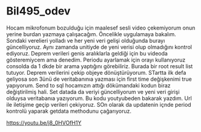 # Bil495_odev

Hocam mikrofonum bozulduğu için maalesef sesli video çekemiyorum onun yerine burdan yazmaya çalışacağım. Öncelikle uygulamaya bakalım.
Sondaki verelieri yolladı ve her yeni veri gelişi olduğunda burayı güncelliyoruz. Aynı zamanda unitiyde de yeni verisi olup
olmadığını kontrol ediyoruz. Deprem verileri genis aralıklarla geldiği için bu videoda gösteremiycem ama denedim. Periodu
ayarlamak için orayı kullanıyoruz consolda da 1 dkde bir arama yaptığını görebiliriz. Burada bir root result list 
tutuyor. Deprem verilerini çekip objeye dönüştürüyorum. STartta ilk defa geliyosa son 3ünü de veritabanınıa yazması için first time değişkenimi 
true yapıyorum. Send to sql hocamızın attığı dökümandaki kodun biraz değiştirilmiş hali. Set datada da veriyi güncelliyorum ve yeni veri
girişi olduysa veritabanıa yazıyorum. Bu kodu youtyubeden bakarak yazdım. Url ile iletişime geçip verileri çekiyoruz.
SOn olarak da updatenin içnde period kontrolü yaparak getdata methodunu çağarıyoruz.

https://youtu.be/j8_0HVOfH1Y
